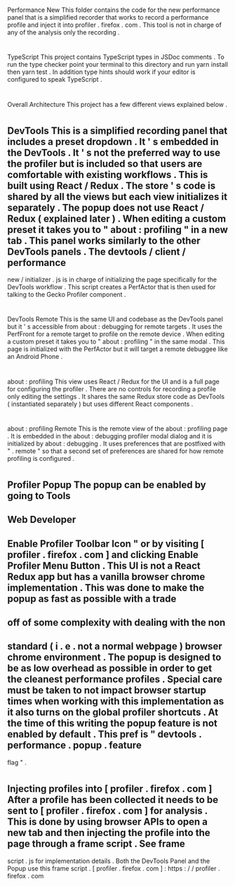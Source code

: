 #
Performance
New
This
folder
contains
the
code
for
the
new
performance
panel
that
is
a
simplified
recorder
that
works
to
record
a
performance
profile
and
inject
it
into
profiler
.
firefox
.
com
.
This
tool
is
not
in
charge
of
any
of
the
analysis
only
the
recording
.
#
#
TypeScript
This
project
contains
TypeScript
types
in
JSDoc
comments
.
To
run
the
type
checker
point
your
terminal
to
this
directory
and
run
yarn
install
then
yarn
test
.
In
addition
type
hints
should
work
if
your
editor
is
configured
to
speak
TypeScript
.
#
#
Overall
Architecture
This
project
has
a
few
different
views
explained
below
.
#
#
#
DevTools
This
is
a
simplified
recording
panel
that
includes
a
preset
dropdown
.
It
'
s
embedded
in
the
DevTools
.
It
'
s
not
the
preferred
way
to
use
the
profiler
but
is
included
so
that
users
are
comfortable
with
existing
workflows
.
This
is
built
using
React
/
Redux
.
The
store
'
s
code
is
shared
by
all
the
views
but
each
view
initializes
it
separately
.
The
popup
does
not
use
React
/
Redux
(
explained
later
)
.
When
editing
a
custom
preset
it
takes
you
to
"
about
:
profiling
"
in
a
new
tab
.
This
panel
works
similarly
to
the
other
DevTools
panels
.
The
devtools
/
client
/
performance
-
new
/
initializer
.
js
is
in
charge
of
initializing
the
page
specifically
for
the
DevTools
workflow
.
This
script
creates
a
PerfActor
that
is
then
used
for
talking
to
the
Gecko
Profiler
component
.
#
#
#
DevTools
Remote
This
is
the
same
UI
and
codebase
as
the
DevTools
panel
but
it
'
s
accessible
from
about
:
debugging
for
remote
targets
.
It
uses
the
PerfFront
for
a
remote
target
to
profile
on
the
remote
device
.
When
editing
a
custom
preset
it
takes
you
to
"
about
:
profiling
"
in
the
same
modal
.
This
page
is
initialized
with
the
PerfActor
but
it
will
target
a
remote
debuggee
like
an
Android
Phone
.
#
#
#
about
:
profiling
This
view
uses
React
/
Redux
for
the
UI
and
is
a
full
page
for
configuring
the
profiler
.
There
are
no
controls
for
recording
a
profile
only
editing
the
settings
.
It
shares
the
same
Redux
store
code
as
DevTools
(
instantiated
separately
)
but
uses
different
React
components
.
#
#
#
about
:
profiling
Remote
This
is
the
remote
view
of
the
about
:
profiling
page
.
It
is
embedded
in
the
about
:
debugging
profiler
modal
dialog
and
it
is
initialized
by
about
:
debugging
.
It
uses
preferences
that
are
postfixed
with
"
.
remote
"
so
that
a
second
set
of
preferences
are
shared
for
how
remote
profiling
is
configured
.
#
#
#
Profiler
Popup
The
popup
can
be
enabled
by
going
to
Tools
-
>
Web
Developer
-
>
Enable
Profiler
Toolbar
Icon
"
or
by
visiting
[
profiler
.
firefox
.
com
]
and
clicking
Enable
Profiler
Menu
Button
.
This
UI
is
not
a
React
Redux
app
but
has
a
vanilla
browser
chrome
implementation
.
This
was
done
to
make
the
popup
as
fast
as
possible
with
a
trade
-
off
of
some
complexity
with
dealing
with
the
non
-
standard
(
i
.
e
.
not
a
normal
webpage
)
browser
chrome
environment
.
The
popup
is
designed
to
be
as
low
overhead
as
possible
in
order
to
get
the
cleanest
performance
profiles
.
Special
care
must
be
taken
to
not
impact
browser
startup
times
when
working
with
this
implementation
as
it
also
turns
on
the
global
profiler
shortcuts
.
At
the
time
of
this
writing
the
popup
feature
is
not
enabled
by
default
.
This
pref
is
"
devtools
.
performance
.
popup
.
feature
-
flag
"
.
#
#
Injecting
profiles
into
[
profiler
.
firefox
.
com
]
After
a
profile
has
been
collected
it
needs
to
be
sent
to
[
profiler
.
firefox
.
com
]
for
analysis
.
This
is
done
by
using
browser
APIs
to
open
a
new
tab
and
then
injecting
the
profile
into
the
page
through
a
frame
script
.
See
frame
-
script
.
js
for
implementation
details
.
Both
the
DevTools
Panel
and
the
Popup
use
this
frame
script
.
[
profiler
.
firefox
.
com
]
:
https
:
/
/
profiler
.
firefox
.
com
